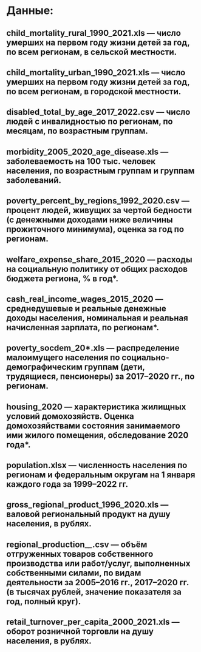 # Данные:
## child_mortality_rural_1990_2021.xls — число умерших на первом году жизни детей за год, по всем регионам, в сельской местности.
## child_mortality_urban_1990_2021.xls — число умерших на первом году жизни детей за год, по всем регионам, в городской местности.
## disabled_total_by_age_2017_2022.csv — число людей с инвалидностью по регионам, по месяцам, по возрастным группам.
## morbidity_2005_2020_age_disease.xls — заболеваемость на 100 тыс. человек населения, по возрастным группам и группам заболеваний.
## poverty_percent_by_regions_1992_2020.csv — процент людей, живущих за чертой бедности (с денежными доходами ниже величины прожиточного минимума), оценка за год по регионам.
## welfare_expense_share_2015_2020 — расходы на социальную политику от общих расходов бюджета региона, % в год*.
## cash_real_income_wages_2015_2020 — среднедушевые и реальные денежные доходы населения, номинальная и реальная начисленная зарплата, по регионам*.
## poverty_socdem_20*.xls — распределение малоимущего населения по социально-демографическим группам (дети, трудящиеся, пенсионеры) за 2017–2020 гг., по регионам.
## housing_2020 — характеристика жилищных условий домохозяйств. Оценка домохозяйствами состояния занимаемого ими жилого помещения, обследование 2020 года*.
## population.xlsx — численность населения по регионам и федеральным округам на 1 января каждого года за 1999–2022 гг.
## gross_regional_product_1996_2020.xls — валовой региональный продукт на душу населения, в рублях.
## regional_production_*_*.csv — объём отгруженных товаров собственного производства или работ/услуг, выполненных собственными силами, по видам деятельности за 2005–2016 гг., 2017–2020 гг. (в тысячах рублей, значение показателя за год, полный круг).
## retail_turnover_per_capita_2000_2021.xls — оборот розничной торговли на душу населения, в рублях.
